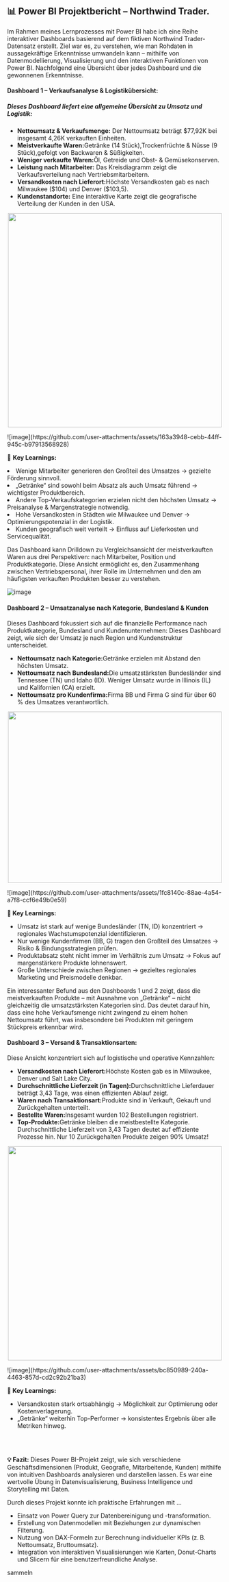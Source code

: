 

<h2>📊 Power BI Projektbericht – Northwind Trader.</h2>

Im Rahmen meines Lernprozesses mit Power BI habe ich eine Reihe interaktiver Dashboards basierend auf dem fiktiven Northwind Trader-Datensatz erstellt. Ziel war es, zu verstehen, wie man Rohdaten in aussagekräftige Erkenntnisse umwandeln kann – mithilfe von Datenmodellierung, Visualisierung und den interaktiven Funktionen von Power BI. Nachfolgend eine Übersicht über jedes Dashboard und die gewonnenen Erkenntnisse.

<h4>Dashboard 1 – Verkaufsanalyse & Logistikübersicht:</h4>
<h5>Dieses Dashboard liefert eine allgemeine Übersicht zu Umsatz und Logistik:</h5>



<ul>
  <li><b>Nettoumsatz & Verkaufsmenge:</b> Der Nettoumsatz beträgt $77,92K bei insgesamt 4,26K verkauften Einheiten.</li>
  <li><b>Meistverkaufte Waren:</b>Getränke (14 Stück),Trockenfrüchte & Nüsse (9 Stück),gefolgt von Backwaren & Süßigkeiten.</li>
  <li><b>Weniger verkaufte Waren:</b>Öl, Getreide und Obst- & Gemüsekonserven.</li>
  <li><b>Leistung nach Mitarbeiter:</b> Das Kreisdiagramm zeigt die Verkaufsverteilung nach Vertriebsmitarbeitern.</li>
  <li><b>Versandkosten nach Lieferort:</b>Höchste Versandkosten gab es nach Milwaukee ($104) und Denver ($103,5).</li>
  <li><b>Kundenstandorte:</b> Eine interaktive Karte zeigt die geografische Verteilung der Kunden in den USA.</li>
</ul>
<p align="center">
<img src="https://github.com/user-attachments/assets/163a3948-cebb-44ff-945c-b97913568928" width=500 height=500>
</p>
![image](https://github.com/user-attachments/assets/163a3948-cebb-44ff-945c-b97913568928)
<!--🎯 Slide 1: Verkaufsanalyse & Logistikübersicht-->


🧠 <b>Key Learnings:</b>
<li>Wenige Mitarbeiter generieren den Großteil des Umsatzes → gezielte Förderung sinnvoll.</li>
<li>„Getränke“ sind sowohl beim Absatz als auch Umsatz führend → wichtigster Produktbereich.</li>
<li>Andere Top-Verkaufskategorien erzielen nicht den höchsten Umsatz → Preisanalyse & Margenstrategie notwendig.</li>
<li>Hohe Versandkosten in Städten wie Milwaukee und Denver → Optimierungspotenzial in der Logistik.</li>
<li>Kunden geografisch weit verteilt → Einfluss auf Lieferkosten und Servicequalität.</li>

Das Dashboard kann Drilldown zu Vergleichsansicht der meistverkauften Waren aus drei Perspektiven: nach Mitarbeiter, Position und Produktkategorie. Diese Ansicht ermöglicht es, den Zusammenhang zwischen Vertriebspersonal, ihrer Rolle im Unternehmen und den am häufigsten verkauften Produkten besser zu verstehen. 

![image](https://github.com/user-attachments/assets/01941ab1-4fa9-4cb7-b7da-7815d5082f9c)




<h4>Dashboard 2 – Umsatzanalyse nach Kategorie, Bundesland & Kunden</h4>

Dieses Dashboard fokussiert sich auf die finanzielle Performance nach Produktkategorie, Bundesland und Kundenunternehmen:
Dieses Dashboard zeigt, wie sich der Umsatz je nach Region und Kundenstruktur unterscheidet.

<ul>
  <li><b>Nettoumsatz nach Kategorie:</b>Getränke erzielen mit Abstand den höchsten Umsatz.</li>
  <li><b>Nettoumsatz nach Bundesland:</b>Die umsatzstärksten Bundesländer sind Tennessee (TN) und Idaho (ID).
  Weniger Umsatz wurde in Illinois (IL) und Kalifornien (CA) erzielt.</li>
  <li><b>Nettoumsatz pro Kundenfirma:</b>Firma BB und Firma G sind für über 60 % des Umsatzes verantwortlich.</li>
</ul>
<p align=center>
  <img src=https://github.com/user-attachments/assets/1fc8140c-88ae-4a54-a7f8-ccf6e49b0e59 width=500 height=400>
</p>
![image](https://github.com/user-attachments/assets/1fc8140c-88ae-4a54-a7f8-ccf6e49b0e59)



<b>🧠 Key Learnings:</b>
<ul>
  <li>Umsatz ist stark auf wenige Bundesländer (TN, ID) konzentriert → regionales Wachstumspotenzial identifizieren.</li>
  <li>Nur wenige Kundenfirmen (BB, G) tragen den Großteil des Umsatzes → Risiko & Bindungsstrategien prüfen.</li>
  <li>Produktabsatz steht nicht immer im Verhältnis zum Umsatz → Fokus auf margenstärkere Produkte lohnenswert.</li>
  <li>Große Unterschiede zwischen Regionen → gezieltes regionales Marketing und Preismodelle denkbar.</li>
</ul>

Ein interessanter Befund aus den Dashboards 1 und 2 zeigt, dass die meistverkauften Produkte – mit Ausnahme von „Getränke“ – nicht gleichzeitig die umsatzstärksten Kategorien sind. Das deutet darauf hin, dass eine hohe Verkaufsmenge nicht zwingend zu einem hohen Nettoumsatz führt, was insbesondere bei Produkten mit geringem Stückpreis erkennbar wird.

<h4>Dashboard 3 – Versand & Transaktionsarten:</h4>
Diese Ansicht konzentriert sich auf logistische und operative Kennzahlen:

<ul>
  <li><b>Versandkosten nach Lieferort:</b>Höchste Kosten gab es in Milwaukee, Denver und Salt Lake City.</li>
  <li><b>Durchschnittliche Lieferzeit (in Tagen):</b>Durchschnittliche Lieferdauer beträgt 3,43 Tage, was einen effizienten Ablauf zeigt.</li>
  <li><b>Waren nach Transaktionsart:</b>Produkte sind in Verkauft, Gekauft und Zurückgehalten unterteilt.</li>
  <li><b>Bestellte Waren:</b>Insgesamt wurden 102 Bestellungen registriert.</li>
  <li><b>Top-Produkte:</b>Getränke bleiben die meistbestellte Kategorie.
      Durchschnittliche Lieferzeit von 3,43 Tagen deutet auf effiziente Prozesse hin.
      Nur 10 Zurückgehalten Produkte zeigen 90% Umsatz!</li>
</ul>
<p align=center>
  <img src="https://github.com/user-attachments/assets/bc850989-240a-4463-857d-cd2c92b21ba3" width=500 heing=500>
</p>
![image](https://github.com/user-attachments/assets/bc850989-240a-4463-857d-cd2c92b21ba3)

  <b>🧠 Key Learnings:</b>
<ul>
 <li>Versandkosten stark ortsabhängig → Möglichkeit zur Optimierung oder Kostenverlagerung.</li>
 <li>„Getränke“ weiterhin Top-Performer → konsistentes Ergebnis über alle Metriken hinweg.</li>
 
</ul>
<br><br>



<b>💡 Fazit:</b>
Dieses Power BI-Projekt zeigt, wie sich verschiedene Geschäftsdimensionen (Produkt, Geografie, Mitarbeitende, Kunden) mithilfe von intuitiven Dashboards analysieren und darstellen lassen. Es war eine wertvolle Übung in Datenvisualisierung, Business Intelligence und Storytelling mit Daten.


Durch dieses Projekt konnte ich praktische Erfahrungen mit … 
<ul>
  <li>Einsatz von Power Query zur Datenbereinigung und -transformation.</li>
 <li>Erstellung von Datenmodellen mit Beziehungen zur dynamischen Filterung.</li>
 <li>Nutzung von DAX-Formeln zur Berechnung individueller KPIs (z. B. Nettoumsatz, Bruttoumsatz).</li>
 <li>Integration von interaktiven Visualisierungen wie Karten, Donut-Charts und Slicern für eine benutzerfreundliche Analyse.</li>
</ul>
sammeln
